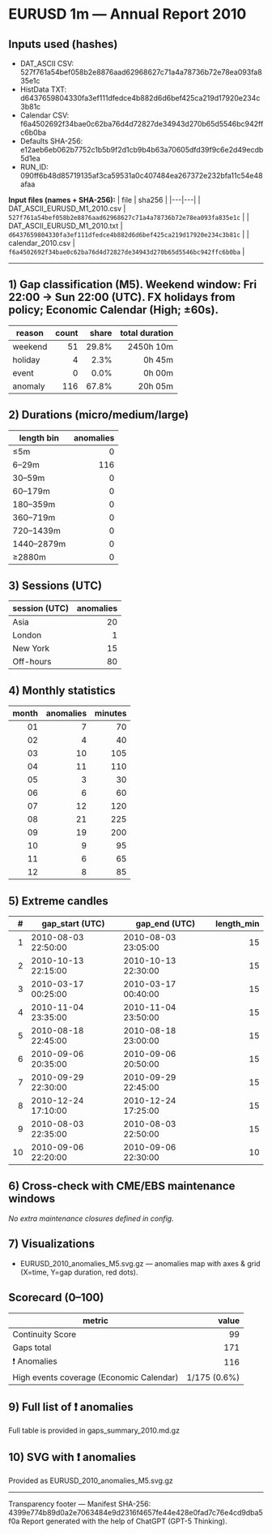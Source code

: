 # EURUSD 1m — Annual Report 2010

## Inputs used (hashes)
- DAT_ASCII CSV: 527f761a54bef058b2e8876aad62968627c71a4a78736b72e78ea093fa835e1c
- HistData TXT: d6437659804330fa3ef111dfedce4b882d6d6bef425ca219d17920e234c3b81c
- Calendar CSV: f6a4502692f34bae0c62ba76d4d72827de34943d270b65d5546bc942ffc6b0ba
- Defaults SHA-256: e12aeb6eb062b7752c1b5b9f2d1cb9b4b63a70605dfd39f9c6e2d49ecdb5d1ea
- RUN_ID: 090ff6b48d85719135af3ca59531a0c407484ea267372e232bfa11c54e48afaa

**Input files (names + SHA-256):**
| file | sha256 |
|---|---|
| DAT_ASCII_EURUSD_M1_2010.csv | `527f761a54bef058b2e8876aad62968627c71a4a78736b72e78ea093fa835e1c` |
| DAT_ASCII_EURUSD_M1_2010.txt | `d6437659804330fa3ef111dfedce4b882d6d6bef425ca219d17920e234c3b81c` |
| calendar_2010.csv | `f6a4502692f34bae0c62ba76d4d72827de34943d270b65d5546bc942ffc6b0ba` |

---
## 1) Gap classification (M5). Weekend window: Fri 22:00 → Sun 22:00 (UTC). FX holidays from policy; Economic Calendar (High; ±60s).
| reason | count | share | total duration |
|---|---:|---:|---:|
| weekend | 51 | 29.8% | 2450h 10m |
| holiday | 4 | 2.3% | 0h 45m |
| event | 0 | 0.0% | 0h 00m |
| anomaly | 116 | 67.8% | 20h 05m |

## 2) Durations (micro/medium/large)
| length bin | anomalies |
|---|---:|
| ≤5m | 0 |
| 6–29m | 116 |
| 30–59m | 0 |
| 60–179m | 0 |
| 180–359m | 0 |
| 360–719m | 0 |
| 720–1439m | 0 |
| 1440–2879m | 0 |
| ≥2880m | 0 |

## 3) Sessions (UTC)
| session (UTC) | anomalies |
|---|---:|
| Asia | 20 |
| London | 1 |
| New York | 15 |
| Off-hours | 80 |

## 4) Monthly statistics
| month | anomalies | minutes |
|---:|---:|---:|
| 01 | 7 | 70 |
| 02 | 4 | 40 |
| 03 | 10 | 105 |
| 04 | 11 | 110 |
| 05 | 3 | 30 |
| 06 | 6 | 60 |
| 07 | 12 | 120 |
| 08 | 21 | 225 |
| 09 | 19 | 200 |
| 10 | 9 | 95 |
| 11 | 6 | 65 |
| 12 | 8 | 85 |

## 5) Extreme candles
| # | gap_start (UTC) | gap_end (UTC) | length_min |
|---:|---|---|---:|
| 1 | 2010-08-03 22:50:00 | 2010-08-03 23:05:00 | 15 |
| 2 | 2010-10-13 22:15:00 | 2010-10-13 22:30:00 | 15 |
| 3 | 2010-03-17 00:25:00 | 2010-03-17 00:40:00 | 15 |
| 4 | 2010-11-04 23:35:00 | 2010-11-04 23:50:00 | 15 |
| 5 | 2010-08-18 22:45:00 | 2010-08-18 23:00:00 | 15 |
| 6 | 2010-09-06 20:35:00 | 2010-09-06 20:50:00 | 15 |
| 7 | 2010-09-29 22:30:00 | 2010-09-29 22:45:00 | 15 |
| 8 | 2010-12-24 17:10:00 | 2010-12-24 17:25:00 | 15 |
| 9 | 2010-08-03 22:35:00 | 2010-08-03 22:50:00 | 15 |
| 10 | 2010-09-06 22:20:00 | 2010-09-06 22:30:00 | 10 |

## 6) Cross-check with CME/EBS maintenance windows
_No extra maintenance closures defined in config._

## 7) Visualizations
- EURUSD_2010_anomalies_M5.svg.gz — anomalies map with axes & grid (X=time, Y=gap duration, red dots).

## Scorecard (0–100)
| metric | value |
|---|---:|
| Continuity Score | 99 |
| Gaps total | 171 |
| ❗ Anomalies | 116 |
| High events coverage (Economic Calendar) | 1/175 (0.6%) |


## 9) Full list of ❗ anomalies
Full table is provided in gaps_summary_2010.md.gz

## 10) SVG with ❗ anomalies
Provided as EURUSD_2010_anomalies_M5.svg.gz

---
Transparency footer
— Manifest SHA-256: 4399e774b89d0a2e7063484e9d2316f4657fe44e428e0fad7c76e4cd9dba5f0a Report generated with the help of ChatGPT (GPT-5 Thinking).
